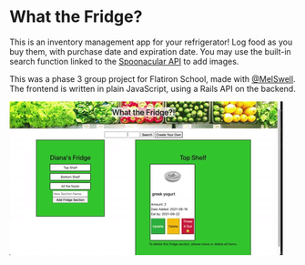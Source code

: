 # What the Fridge?
This is an inventory management app for your refrigerator! Log food as you buy them, with purchase date and expiration date. You may use the built-in search function linked to the [Spoonacular API](https://spoonacular.com/food-api) to add images. 

This was a phase 3 group project for Flatiron School, made with [@MelSwell](https://github.com/MelSwell). The frontend is written in plain JavaScript, using a Rails API on the backend.

![What the Fridge demo gif](https://github.com/DianaLiao/what-the-fridge-front-end/blob/main/wtfdemo.gif?raw=true)
